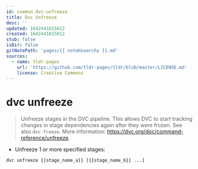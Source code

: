 ```yaml
---
id: common.dvc-unfreeze
title: Dvc Unfreeze
desc: ''
updated: 1642441815012
created: 1642441815012
stub: false
isDir: false
gitNotePath: 'pages/{{ noteHiearchy }}.md'
sources:
  - name: tldr-pages
    url: 'https://github.com/tldr-pages/tldr/blob/master/LICENSE.md'
    license: Creative Commons
---
```

# dvc unfreeze

> Unfreeze stages in the DVC pipeline.
> This allows DVC to start tracking changes in stage dependencies again after they were frozen.
> See also `dvc freeze`.
> More information: <https://dvc.org/doc/command-reference/unfreeze>.

- Unfreeze 1 or more specified stages:

`dvc unfreeze {{stage_name_a}} [{{stage_name_b}} ...]`


